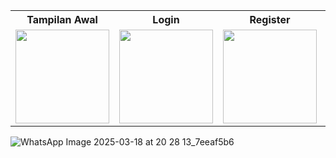 <table>
  <tr>
    <th>Tampilan Awal</th>
    <th>Login</th>
    <th>Register</th>
    <th>Forgot Password</th>
        <th>Buka Kamera</th>
  </tr>
  <tr>
    <td><img src="https://github.com/user-attachments/assets/307f6598-e273-4c18-8d00-e4ce21ccad25" width="150"></td>
    <td><img src="https://github.com/user-attachments/assets/47818f1e-0085-4e89-80f8-620047d1ca50" width="150"></td>
    <td><img src="https://github.com/user-attachments/assets/54f2ac35-78fb-4093-9218-ad4985acc77a" width="150"></td>
    <td><img src="https://github.com/user-attachments/assets/db065413-fdb7-4633-893c-ef5cd966e3ec" width="150"></td>
        <td><img src="https://github.com/user-attachments/assets/cc87c52f-6164-4948-84ea-1dd1dd4f4bf1" width="150"></td>


   
  </tr>
</table>

![WhatsApp Image 2025-03-18 at 20 28 13_7eeaf5b6](https://github.com/user-attachments/assets/cc87c52f-6164-4948-84ea-1dd1dd4f4bf1)
